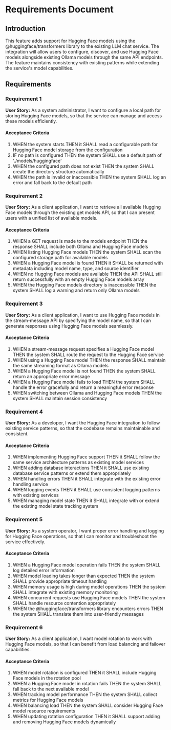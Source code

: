 # Requirements Document

## Introduction

This feature adds support for Hugging Face models using the @huggingface/transformers library to the existing LLM chat service. The integration will allow users to configure, discover, and use Hugging Face models alongside existing Ollama models through the same API endpoints. The feature maintains consistency with existing patterns while extending the service's model capabilities.

## Requirements

### Requirement 1

**User Story:** As a system administrator, I want to configure a local path for storing Hugging Face models, so that the service can manage and access these models efficiently.

#### Acceptance Criteria

1. WHEN the system starts THEN it SHALL read a configurable path for Hugging Face model storage from the configuration
2. IF no path is configured THEN the system SHALL use a default path of './models/huggingface'
3. WHEN the configured path does not exist THEN the system SHALL create the directory structure automatically
4. WHEN the path is invalid or inaccessible THEN the system SHALL log an error and fall back to the default path

### Requirement 2

**User Story:** As a client application, I want to retrieve all available Hugging Face models through the existing get models API, so that I can present users with a unified list of available models.

#### Acceptance Criteria

1. WHEN a GET request is made to the models endpoint THEN the response SHALL include both Ollama and Hugging Face models
2. WHEN listing Hugging Face models THEN the system SHALL scan the configured storage path for available models
3. WHEN a Hugging Face model is found THEN it SHALL be returned with metadata including model name, type, and source identifier
4. WHEN no Hugging Face models are available THEN the API SHALL still return successfully with an empty Hugging Face models array
5. WHEN the Hugging Face models directory is inaccessible THEN the system SHALL log a warning and return only Ollama models

### Requirement 3

**User Story:** As a client application, I want to use Hugging Face models in the stream-message API by specifying the model name, so that I can generate responses using Hugging Face models seamlessly.

#### Acceptance Criteria

1. WHEN a stream-message request specifies a Hugging Face model THEN the system SHALL route the request to the Hugging Face service
2. WHEN using a Hugging Face model THEN the response SHALL maintain the same streaming format as Ollama models
3. WHEN a Hugging Face model is not found THEN the system SHALL return an appropriate error message
4. WHEN a Hugging Face model fails to load THEN the system SHALL handle the error gracefully and return a meaningful error response
5. WHEN switching between Ollama and Hugging Face models THEN the system SHALL maintain session consistency

### Requirement 4

**User Story:** As a developer, I want the Hugging Face integration to follow existing service patterns, so that the codebase remains maintainable and consistent.

#### Acceptance Criteria

1. WHEN implementing Hugging Face support THEN it SHALL follow the same service architecture patterns as existing model services
2. WHEN adding database interactions THEN it SHALL use existing database service patterns or extend them appropriately
3. WHEN handling errors THEN it SHALL integrate with the existing error handling service
4. WHEN logging events THEN it SHALL use consistent logging patterns with existing services
5. WHEN managing model state THEN it SHALL integrate with or extend the existing model state tracking system

### Requirement 5

**User Story:** As a system operator, I want proper error handling and logging for Hugging Face operations, so that I can monitor and troubleshoot the service effectively.

#### Acceptance Criteria

1. WHEN a Hugging Face model operation fails THEN the system SHALL log detailed error information
2. WHEN model loading takes longer than expected THEN the system SHALL provide appropriate timeout handling
3. WHEN memory usage is high during model operations THEN the system SHALL integrate with existing memory monitoring
4. WHEN concurrent requests use Hugging Face models THEN the system SHALL handle resource contention appropriately
5. WHEN the @huggingface/transformers library encounters errors THEN the system SHALL translate them into user-friendly messages

### Requirement 6

**User Story:** As a client application, I want model rotation to work with Hugging Face models, so that I can benefit from load balancing and failover capabilities.

#### Acceptance Criteria

1. WHEN model rotation is configured THEN it SHALL include Hugging Face models in the rotation pool
2. WHEN a Hugging Face model in rotation fails THEN the system SHALL fall back to the next available model
3. WHEN tracking model performance THEN the system SHALL collect metrics for Hugging Face models
4. WHEN balancing load THEN the system SHALL consider Hugging Face model resource requirements
5. WHEN updating rotation configuration THEN it SHALL support adding and removing Hugging Face models dynamically